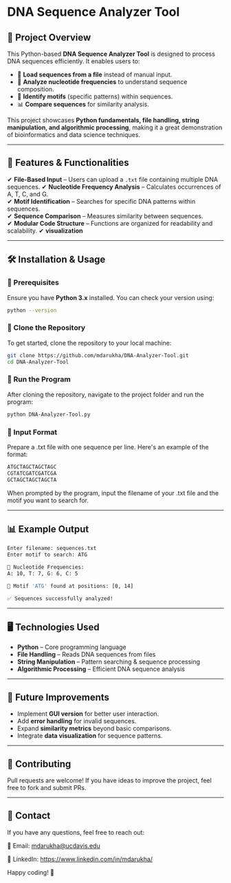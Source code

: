 # DNA Sequence Analyzer Tool

## 🚀 Project Overview

This Python-based **DNA Sequence Analyzer Tool** is designed to process DNA sequences efficiently. It enables users to:

- 📂 **Load sequences from a file** instead of manual input.
- 🔬 **Analyze nucleotide frequencies** to understand sequence composition.
- 🧬 **Identify motifs** (specific patterns) within sequences.
- 📊 **Compare sequences** for similarity analysis.

This project showcases **Python fundamentals, file handling, string manipulation, and algorithmic processing**, making it a great demonstration of bioinformatics and data science techniques.

---

## 🔧 Features & Functionalities

✔ **File-Based Input** – Users can upload a `.txt` file containing multiple DNA sequences.
✔ **Nucleotide Frequency Analysis** – Calculates occurrences of A, T, C, and G.  
✔ **Motif Identification** – Searches for specific DNA patterns within sequences.  
✔ **Sequence Comparison** – Measures similarity between sequences.  
✔ **Modular Code Structure** – Functions are organized for readability and scalability.
✔ **visualization**

---

## 🛠 Installation & Usage

### **🔹 Prerequisites**

Ensure you have **Python 3.x** installed. You can check your version using:

```sh
python --version
```

### **🔹 Clone the Repository**  
To get started, clone the repository to your local machine:

```sh
git clone https://github.com/mdarukha/DNA-Analyzer-Tool.git
cd DNA-Analyzer-Tool
```

### **🔹 Run the Program**
After cloning the repository, navigate to the project folder and run the program:

```sh
python DNA-Analyzer-Tool.py
```

### **🔹 Input Format**
Prepare a .txt file with one sequence per line. Here's an example of the format:

```objectivec
ATGCTAGCTAGCTAGC
CGTATCGATCGATCGA
GCTAGCTAGCTAGCTA
```
When prompted by the program, input the filename of your .txt file and the motif you want to search for.

---

## 📊 Example Output
```sh
Enter filename: sequences.txt
Enter motif to search: ATG

🔬 Nucleotide Frequencies:
A: 10, T: 7, G: 6, C: 5

🧬 Motif 'ATG' found at positions: [0, 14]

✅ Sequences successfully analyzed!
```

---

## 🖥️ Technologies Used
- **Python** – Core programming language
- **File Handling** – Reads DNA sequences from files
- **String Manipulation** – Pattern searching & sequence processing
- **Algorithmic Processing** – Efficient DNA sequence analysis

---

## 🚀 Future Improvements

- Implement **GUI version** for better user interaction.
- Add **error handling** for invalid sequences.
- Expand **similarity metrics** beyond basic comparisons.
- Integrate **data visualization** for sequence patterns.

---

## 🤝 Contributing
Pull requests are welcome! If you have ideas to improve the project, feel free to fork and submit PRs.

---

## 📩 Contact
If you have any questions, feel free to reach out:

📧 Email: mdarukha@ucdavis.edu

💼 LinkedIn: https://www.linkedin.com/in/mdarukha/

Happy coding! 🚀
